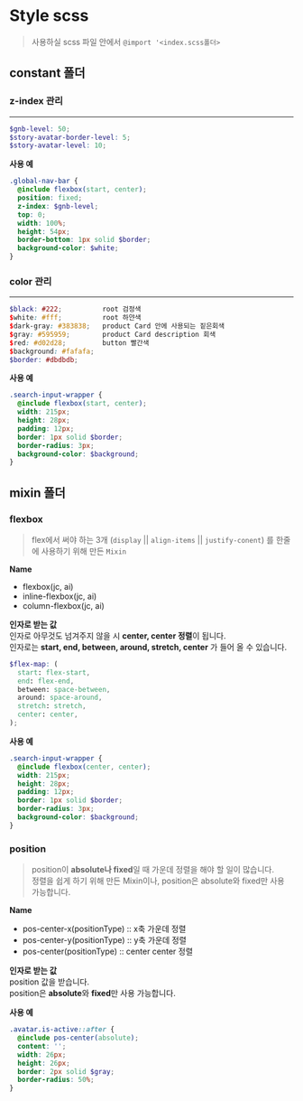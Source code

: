 # Style scss

> 사용하실 scss 파일 안에서 `@import '<index.scss폴더>`

## constant 폴더

### z-index 관리

---

```scss
$gnb-level: 50;
$story-avatar-border-level: 5;
$story-avatar-level: 10;
```

**사용 예**

```scss
.global-nav-bar {
  @include flexbox(start, center);
  position: fixed;
  z-index: $gnb-level;
  top: 0;
  width: 100%;
  height: 54px;
  border-bottom: 1px solid $border;
  background-color: $white;
}
```

### color 관리

---

```scss
$black: #222;          root 검정색
$white: #fff;          root 하얀색
$dark-gray: #383838;   product Card 안에 사용되는 짙은회색
$gray: #595959;        product Card description 회색
$red: #d02d28;         button 빨간색
$background: #fafafa;
$border: #dbdbdb;
```

**사용 예**

```scss
.search-input-wrapper {
  @include flexbox(start, center);
  width: 215px;
  height: 28px;
  padding: 12px;
  border: 1px solid $border;
  border-radius: 3px;
  background-color: $background;
}
```

## mixin 폴더

### flexbox

> flex에서 써야 하는 3개 (`display` || `align-items` || `justify-conent`) 를 한줄에 사용하기 위해 만든 `Mixin`

**Name**

- flexbox(jc, ai)
- inline-flexbox(jc, ai)
- column-flexbox(jc, ai)

**인자로 받는 값**  
인자로 아무것도 넘겨주지 않을 시 **center, center 정렬**이 됩니다.  
인자로는 **start, end, between, around, stretch, center** 가 들어 올 수 있습니다.

```scss
$flex-map: (
  start: flex-start,
  end: flex-end,
  between: space-between,
  around: space-around,
  stretch: stretch,
  center: center,
);
```

**사용 예**

```scss
.search-input-wrapper {
  @include flexbox(center, center);
  width: 215px;
  height: 28px;
  padding: 12px;
  border: 1px solid $border;
  border-radius: 3px;
  background-color: $background;
}
```

### position

> position이 **absolute나 fixed**일 때 가운데 정렬을 해야 할 일이 많습니다.  
> 정렬을 쉽게 하기 위해 만든 Mixin이나, position은 absolute와 fixed만 사용 가능합니다.

**Name**

- pos-center-x(positionType) :: x축 가운데 정렬
- pos-center-y(positionType) :: y축 가운데 정렬
- pos-center(positionType) :: center center 정렬

**인자로 받는 값**  
position 값을 받습니다.  
position은 **absolute**와 **fixed**만 사용 가능합니다.

**사용 예**

```scss
.avatar.is-active::after {
  @include pos-center(absolute);
  content: '';
  width: 26px;
  height: 26px;
  border: 2px solid $gray;
  border-radius: 50%;
}
```
